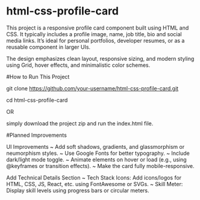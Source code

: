 # html-css-profile-card

This project is a responsive profile card component built using HTML and CSS. It typically includes a profile image, name, job title, bio and social media links. It’s ideal for personal portfolios, developer resumes, or as a reusable component in larger UIs.

The design emphasizes clean layout, responsive sizing, and modern styling using Grid, hover effects, and minimalistic color schemes.

#How to Run This Project

git clone https://github.com/your-username/html-css-profile-card.git

cd html-css-profile-card

OR 

simply download the project zip and run the index.html file.

#Planned Improvements

UI Improvements
~ Add soft shadows, gradients, and glassmorphism or neumorphism styles.
~ Use Google Fonts for better typography.
~ Include dark/light mode toggle.
~ Animate elements on hover or load (e.g., using @keyframes or transition effects).
~ Make the card fully mobile-responsive.

Add Technical Details Section
~ Tech Stack Icons: Add icons/logos for HTML, CSS, JS, React, etc. using FontAwesome or SVGs.
~ Skill Meter: Display skill levels using progress bars or circular meters.
